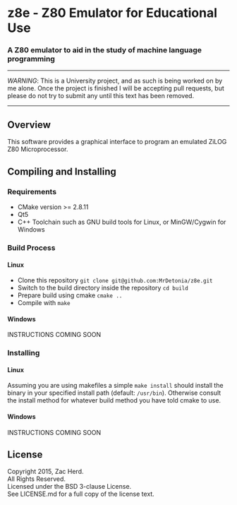 # z8e - Z80 Emulator for Educational Use
### A Z80 emulator to aid in the study of machine language programming

---

*WARNING*: This is a University project, and as such is being worked on by me alone. Once the project is finished I will be accepting pull requests, but please do not try to submit any until this text has been removed.

---

## Overview
This software provides a graphical interface to program an emulated ZiLOG Z80 Microprocessor.

## Compiling and Installing
### Requirements
- CMake version >= 2.8.11
- Qt5
- C++ Toolchain such as GNU build tools for Linux, or MinGW/Cygwin for Windows

### Build Process
#### Linux
- Clone this repository `git clone git@github.com:MrDetonia/z8e.git`
- Switch to the build directory inside the repository `cd build`
- Prepare build using cmake `cmake ..`
- Compile with `make`

#### Windows
INSTRUCTIONS COMING SOON

### Installing
#### Linux
Assuming you are using makefiles a simple `make install` should install the binary in your specified install path (default: `/usr/bin`). Otherwise consult the install method for whatever build method you have told cmake to use.

#### Windows
INSTRUCTIONS COMING SOON

## License
Copyright 2015, Zac Herd.  
All Rights Reserved.  
Licensed under the BSD 3-clause License.  
See LICENSE.md for a full copy of the license text.
